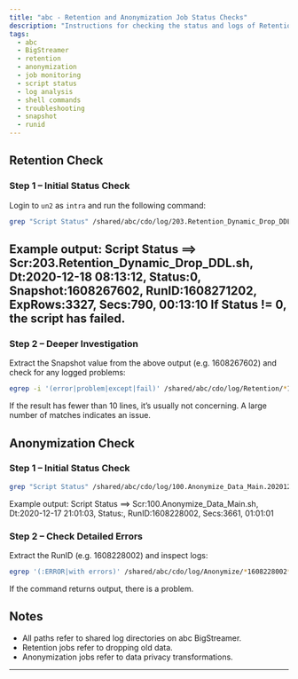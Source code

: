 ```yaml
---
title: "abc - Retention and Anonymization Job Status Checks"
description: "Instructions for checking the status and logs of Retention_Dynamic_Drop_DDL and Anonymize_Data_Main shell scripts on abc using Snapshot ID and RunID from log files."
tags:
  - abc
  - BigStreamer
  - retention
  - anonymization
  - job monitoring
  - script status
  - log analysis
  - shell commands
  - troubleshooting
  - snapshot
  - runid
---
```

## Retention Check
### Step 1 – Initial Status Check
Login to `un2` as `intra` and run the following command:
```bash
grep "Script Status" /shared/abc/cdo/log/203.Retention_Dynamic_Drop_DDL.202012.log | tail -n1
```
Example output:
Script Status ==> Scr:203.Retention_Dynamic_Drop_DDL.sh, Dt:2020-12-18 08:13:12, Status:0, Snapshot:1608267602, RunID:1608271202, ExpRows:3327, Secs:790, 00:13:10
If Status != 0, the script has failed.
---
### Step 2 – Deeper Investigation
Extract the Snapshot value from the above output (e.g. 1608267602) and check for any logged problems:
```bash
egrep -i '(error|problem|except|fail)' /shared/abc/cdo/log/Retention/*1608267602*.log
```
If the result has fewer than 10 lines, it’s usually not concerning. A large number of matches indicates an issue.
## Anonymization Check
### Step 1 – Initial Status Check
``` bash
grep "Script Status" /shared/abc/cdo/log/100.Anonymize_Data_Main.202012.log | tail -n1
```
Example output:
Script Status ==> Scr:100.Anonymize_Data_Main.sh, Dt:2020-12-17 21:01:03, Status:, RunID:1608228002, Secs:3661, 01:01:01
### Step 2 – Check Detailed Errors
Extract the RunID (e.g. 1608228002) and inspect logs:
```bash
egrep '(:ERROR|with errors)' /shared/abc/cdo/log/Anonymize/*1608228002*.log | less
```
If the command returns output, there is a problem.
## Notes
- All paths refer to shared log directories on abc BigStreamer.
- Retention jobs refer to dropping old data.
- Anonymization jobs refer to data privacy transformations.
---